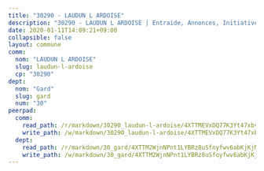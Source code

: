 ```yaml
---
title: "30290 - LAUDUN L ARDOISE"
description: "30290 - LAUDUN L ARDOISE | Entraide, Annonces, Initiatives"
date: 2020-01-11T14:09:21+09:00
collapsible: false
layout: commune
comm:
  nom: "LAUDUN L ARDOISE"
  slug: laudun-l-ardoise
  cp: "30290"
dept:
  nom: "Gard"
  slug: gard
  num: "30"
peerpad:
  comm:
    read_path: /r/markdown/30290_laudun-l-ardoise/4XTTMEVxDQ77K3Yt47xbvcbRQ8F98EkLXbhY635HYDyi6Q9eq
    write_path: /w/markdown/30290_laudun-l-ardoise/4XTTMEVxDQ77K3Yt47xbvcbRQ8F98EkLXbhY635HYDyi6Q9eq-K3TgUJ7ZpJ5Z53LtnzhZxgcvz8PmpJ8HH15PFZZ7q2f6v4YeWSKER1GM1ef9zKiD2eLa2CKgxi6Bqchiqix17yJNVhEFgfB5ERmbsocUbppx9qXY2xbHXE9UUDDWp8CUgZFRvTaH
  dept:
    read_path: /r/markdown/30_gard/4XTTM2WjnNPnt1LYBRz8uSfoyfwv6abKjKjNdBGxuvymmgvkj
    write_path: /w/markdown/30_gard/4XTTM2WjnNPnt1LYBRz8uSfoyfwv6abKjKjNdBGxuvymmgvkj-K3TgUpCvFefN2LRJ7huXqVovWWqmjJgEMWkVs9s4fhfrGjyZZK9z4gxyddycCKs6S9BWFUcJqqZYCKuxj79SWNiGiob7Xchr25rMmkVQhAFrAwBxAqY3T99GTsQfKxLrXrnx3pGK
---
```


